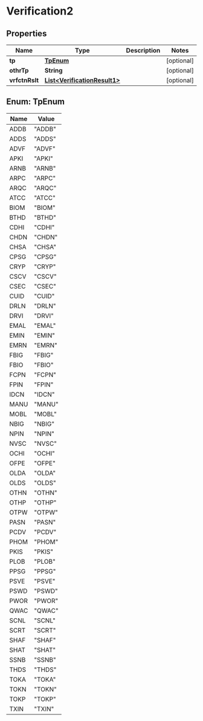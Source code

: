 

# Verification2

## Properties

Name | Type | Description | Notes
------------ | ------------- | ------------- | -------------
**tp** | [**TpEnum**](#TpEnum) |  |  [optional]
**othrTp** | **String** |  |  [optional]
**vrfctnRslt** | [**List&lt;VerificationResult1&gt;**](VerificationResult1.md) |  |  [optional]



## Enum: TpEnum

Name | Value
---- | -----
ADDB | &quot;ADDB&quot;
ADDS | &quot;ADDS&quot;
ADVF | &quot;ADVF&quot;
APKI | &quot;APKI&quot;
ARNB | &quot;ARNB&quot;
ARPC | &quot;ARPC&quot;
ARQC | &quot;ARQC&quot;
ATCC | &quot;ATCC&quot;
BIOM | &quot;BIOM&quot;
BTHD | &quot;BTHD&quot;
CDHI | &quot;CDHI&quot;
CHDN | &quot;CHDN&quot;
CHSA | &quot;CHSA&quot;
CPSG | &quot;CPSG&quot;
CRYP | &quot;CRYP&quot;
CSCV | &quot;CSCV&quot;
CSEC | &quot;CSEC&quot;
CUID | &quot;CUID&quot;
DRLN | &quot;DRLN&quot;
DRVI | &quot;DRVI&quot;
EMAL | &quot;EMAL&quot;
EMIN | &quot;EMIN&quot;
EMRN | &quot;EMRN&quot;
FBIG | &quot;FBIG&quot;
FBIO | &quot;FBIO&quot;
FCPN | &quot;FCPN&quot;
FPIN | &quot;FPIN&quot;
IDCN | &quot;IDCN&quot;
MANU | &quot;MANU&quot;
MOBL | &quot;MOBL&quot;
NBIG | &quot;NBIG&quot;
NPIN | &quot;NPIN&quot;
NVSC | &quot;NVSC&quot;
OCHI | &quot;OCHI&quot;
OFPE | &quot;OFPE&quot;
OLDA | &quot;OLDA&quot;
OLDS | &quot;OLDS&quot;
OTHN | &quot;OTHN&quot;
OTHP | &quot;OTHP&quot;
OTPW | &quot;OTPW&quot;
PASN | &quot;PASN&quot;
PCDV | &quot;PCDV&quot;
PHOM | &quot;PHOM&quot;
PKIS | &quot;PKIS&quot;
PLOB | &quot;PLOB&quot;
PPSG | &quot;PPSG&quot;
PSVE | &quot;PSVE&quot;
PSWD | &quot;PSWD&quot;
PWOR | &quot;PWOR&quot;
QWAC | &quot;QWAC&quot;
SCNL | &quot;SCNL&quot;
SCRT | &quot;SCRT&quot;
SHAF | &quot;SHAF&quot;
SHAT | &quot;SHAT&quot;
SSNB | &quot;SSNB&quot;
THDS | &quot;THDS&quot;
TOKA | &quot;TOKA&quot;
TOKN | &quot;TOKN&quot;
TOKP | &quot;TOKP&quot;
TXIN | &quot;TXIN&quot;



